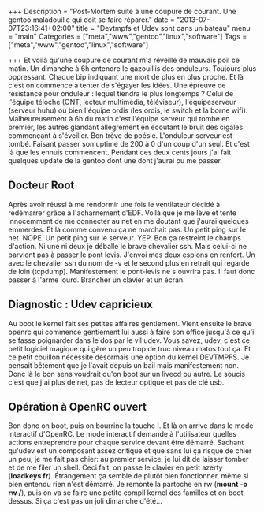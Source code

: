 +++
Description = "Post-Mortem suite à une coupure de courant. Une gentoo maladouille qui doit se faire réparer."
date = "2013-07-07T23:16:41+02:00"
title = "Devtmpfs et Udev sont dans un bateau"
menu = "main"
Categories = ["meta","www","gentoo","linux","software"]
Tags = ["meta","www","gentoo","linux","software"]

+++
Et voilà qu'une coupure de courant m'a réveillé de mauvais poil ce matin. Un dimanche à 6h entendre le gazouillis des onduleurs. Toujours plus oppressant. Chaque bip indiquant une mort de plus en plus proche. Et là c'est on commence à tenter de s'égayer les idées. Une épreuve de résistance pour onduleur : lequel tiendra le plus longtemps ? Celui de l'équipe téloche (ONT, lecteur multimédia, téléviseur), l'équipeserveur (serveur huhu) ou bien l'équipe ordis (les ordis, le switch et la borne wifi). Malheureusement à 6h du matin c'est l'équipe serveur qui tombe en premier, les autres glandant allégrement en écoutant le bruit des cigales commençant à s'éveiller. Bon trève de poésie. L'onduleur serveur est tombé. Faisant passer son uptime de 200 à 0 d'un coup d'un seul. Et c'est là que les ennuis commencent. Pendant ces deux cents jours j'ai fait quelques update de la gentoo dont une dont j'aurai pu me passer.

## Docteur Root
Après avoir réussi à me rendormir une fois le ventilateur décidé à redémarrer grâce à l'acharnement d'EDF. Voilà que je me lève et tente innocemment de me connecter au net en me doutant que j'aurai quelques emmerdes. Et là comme convenu ça ne marchait pas. Un petit ping sur le net. NOPE. Un petit ping sur le serveur. YEP. Bon ça restreint le champs d'action. Ni une ni deux je déballe le brave chevalier ssh. Mais celui-ci ne parvient pas à passer le pont levis. J'envoi mes deux espions en renfort. Un avec le chevalier ssh du nom de -v et le second plus en retrait qui regarde de loin (tcpdump). Manifestement le pont-levis ne s'ouvrira pas. Il faut donc passer à l'arme lourd. Brancher un clavier et un écran.

## Diagnostic : Udev capricieux
Au boot le kernel fait ses petites affaires gentiement. Vient ensuite le brave openrc qui commence gentiement lui aussi à faire son office jusqu'à ce qu'il se fasse poignarder dans le dos par le vil udev. Vous savez, udev, c'est ce petit logiciel magique qui gère un peu trop de truc niveau matos tout ça. Et ce petit couillon nécessite désormais une option du kernel DEVTMPFS. Je pensait bêtement que je l'avait depuis un bail mais manifestement non. Donc là le bon sens voudrait qu'on boot sur un livecd ou autre. Le soucis c'est que j'ai plus de net, pas de lecteur optique et pas de clé usb.

## Opération à OpenRC ouvert
Bon donc on boot, puis on bourrine la touche I. Et là on arrive dans le mode interactif d'OpenRC. Le mode interactif demande à l'utilisateur quelles actions entreprendre pour chaque service devant être démarré. Sachant qu'udev est un composant assez critique et que sans lui ça risque de chier un peu, je me fait pas chier: au premier service, je lui dit de laisser tomber et de me filer un shell. Ceci fait, on passe le clavier en petit azerty (**loadkeys fr**). Étrangement ça semble de plutôt bien fonctionner, même si bien entendu rien n'est démarré. Je remonte la partoche en rw (**mount -o rw /**), puis on va se faire une petite compil kernel des familles et on boot dessus. Si ça c'est pas un joli dimanche d'été…

